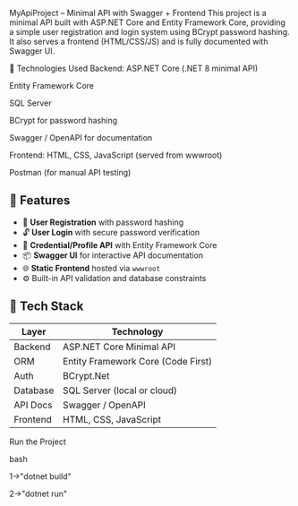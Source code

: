  MyApiProject – Minimal API with Swagger + Frontend
This project is a minimal API built with ASP.NET Core and Entity Framework Core, providing a simple user registration and login system using BCrypt password hashing. It also serves a frontend (HTML/CSS/JS) and is fully documented with Swagger UI.

🔧 Technologies Used
Backend:
ASP.NET Core (.NET 8 minimal API)

Entity Framework Core

SQL Server

BCrypt for password hashing

Swagger / OpenAPI for documentation

Frontend:
HTML, CSS, JavaScript (served from wwwroot)

Postman (for manual API testing)

## 📌 Features

- 🔐 **User Registration** with password hashing
- 🔓 **User Login** with secure password verification
- 📄 **Credential/Profile API** with Entity Framework Core
- 📦 **Swagger UI** for interactive API documentation
- 🌐 **Static Frontend** hosted via `wwwroot`
- ⚙️ Built-in API validation and database constraints

## 🧱 Tech Stack

| Layer      | Technology                       |
|------------|----------------------------------|
| Backend    | ASP.NET Core Minimal API         |
| ORM        | Entity Framework Core (Code First) |
| Auth       | BCrypt.Net                       |
| Database   | SQL Server (local or cloud)      |
| API Docs   | Swagger / OpenAPI                |
| Frontend   | HTML, CSS, JavaScript            |

Run the Project

bash

1->"dotnet build"

2->"dotnet run"



